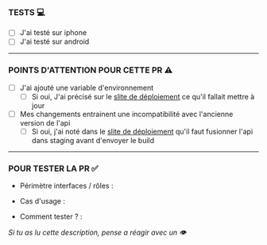 ### TESTS  :computer:

- [ ] J'ai testé sur iphone
- [ ] J'ai testé sur android

---

### POINTS D'ATTENTION POUR CETTE PR  :warning:

- [ ] J'ai ajouté une variable d'environnement
  - [ ] Si oui, J'ai précisé sur le [slite de déploiement](https://alenvi.slite.com/app/channels/K4ziWiq5eN/notes/qSsdyBwQsC) ce qu'il fallait mettre à jour
- [ ] Mes changements entrainent une incompatibilité avec l'ancienne version de l'api
  - [ ] Si oui, j'ai noté dans le [slite de déploiement](https://alenvi.slite.com/app/channels/K4ziWiq5eN/notes/qSsdyBwQsC) qu'il faut fusionner l'api dans staging avant d'envoyer le build

---

### POUR TESTER LA PR  :white_check_mark:
- Périmètre interfaces / rôles :

- Cas d'usage :

- Comment tester ? :

_Si tu as lu cette description, pense a réagir avec un :eye:_
